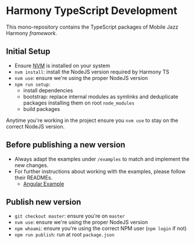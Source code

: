# Harmony TypeScript Development

This mono-repository contains the TypeScript packages of Mobile Jazz Harmony _framework_.

## Initial Setup

-   Ensure [NVM](https://github.com/nvm-sh/nvm) is installed on your system
-   `nvm install`: install the NodeJS version required by Harmony TS
-   `nvm use`: ensure we're using the proper NodeJS version
-   `npm run setup`:
    -   install dependencies
    -   bootstrap: replace internal modules as symlinks and deduplicate packages installing them on root `node_modules`
    -   build packages

Anytime you're working in the project ensure you `nvm use` to stay on the correct NodeJS version.

## Before publishing a new version
-   Always adapt the examples under `/examples` to match and implement the new changes.
-   For further instructions about working with the examples, please follow their READMEs.
    - [Angular Example](./examples/angular/README.md)

## Publish new version

-   `git checkout master`: ensure you're on `master`
-   `nvm use`: ensure we're using the proper NodeJS version
-   `npm whoami`: ensure you're using the correct NPM user (`npm login` if not)
-   `npm run publish`: run at root `package.json`
